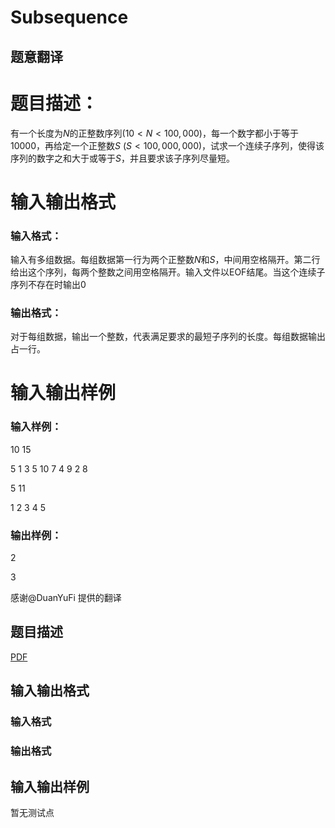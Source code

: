 # Subsequence

## 题意翻译

# 题目描述：

有一个长度为$N$的正整数序列$(10 < N < 100,000)$，每一个数字都小于等于$10000$，再给定一个正整数$S$ $(S < 100,000,000)$，试求一个连续子序列，使得该序列的数字之和大于或等于$S$，并且要求该子序列尽量短。

# 输入输出格式

### 输入格式：

输入有多组数据。每组数据第一行为两个正整数$N$和$S$，中间用空格隔开。第二行给出这个序列，每两个整数之间用空格隔开。输入文件以EOF结尾。当这个连续子序列不存在时输出0

### 输出格式：

对于每组数据，输出一个整数，代表满足要求的最短子序列的长度。每组数据输出占一行。

# 输入输出样例

### 输入样例：

10 15

5 1 3 5 10 7 4 9 2 8

5 11

1 2 3 4 5

### 输出样例：

2

3

感谢@DuanYuFi 提供的翻译

## 题目描述

[problemUrl]: https://uva.onlinejudge.org/index.php?option=com_onlinejudge&Itemid=8&category=246&page=show_problem&problem=3562

[PDF](https://uva.onlinejudge.org/external/11/p1121.pdf)

## 输入输出格式

### 输入格式

### 输出格式

## 输入输出样例

暂无测试点

